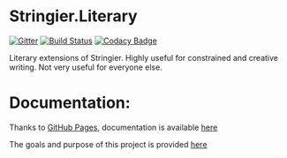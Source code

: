# Stringier.Literary

[![Gitter](https://badges.gitter.im/Stringier/community.svg)](https://gitter.im/Stringier/community?utm_source=badge&utm_medium=badge&utm_campaign=pr-badge)
[![Build Status](https://dev.azure.com/p-kell/Stringier/_apis/build/status/Stringier.Literary?branchName=master)](https://dev.azure.com/p-kell/Stringier/_build/latest?definitionId=24&branchName=master)
[![Codacy Badge](https://api.codacy.com/project/badge/Grade/096cec0007b449f2a8b1c2356e1168fd)](https://www.codacy.com/gh/Stringier/Literary?utm_source=github.com&amp;utm_medium=referral&amp;utm_content=Stringier/Stringier-Literary&amp;utm_campaign=Badge_Grade)

Literary extensions of Stringier. Highly useful for constrained and creative writing. Not very useful for everyone else.

# Documentation:

Thanks to [GitHub Pages](https://pages.github.com/), documentation is available [here](https://entomy.github.io/Stringier/)

The goals and purpose of this project is provided [here](https://gist.github.com/Entomy/b36c5dd74e38d97d630abf26543734e2)
